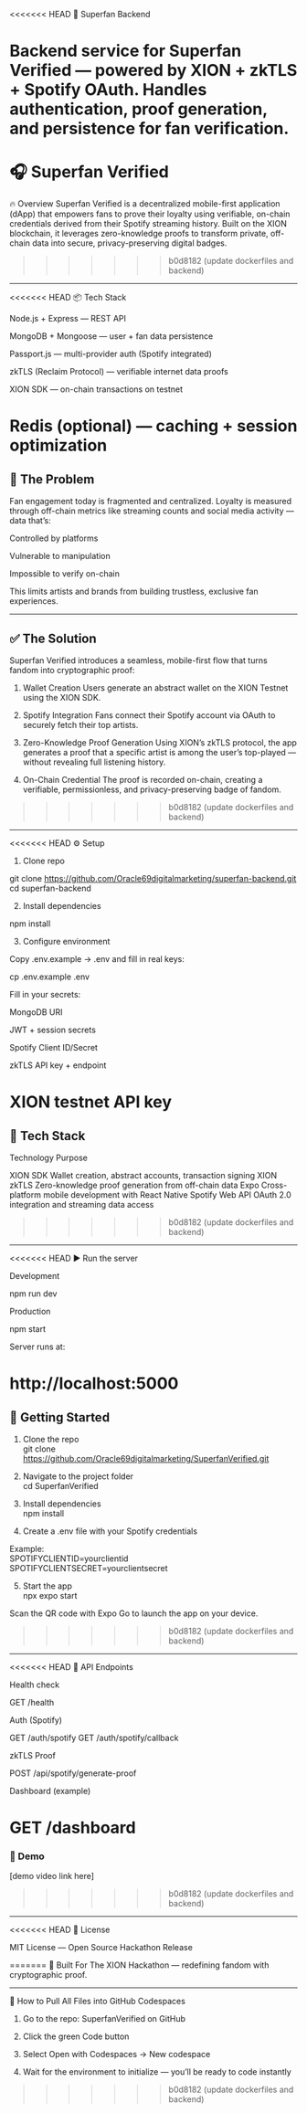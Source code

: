 <<<<<<< HEAD
🚀 Superfan Backend

Backend service for Superfan Verified — powered by XION + zkTLS + Spotify OAuth.
Handles authentication, proof generation, and persistence for fan verification.
=======
# 🎧 Superfan Verified

🔥 Overview
Superfan Verified is a decentralized mobile-first application (dApp) that empowers fans to prove their loyalty using verifiable, on-chain credentials derived from their Spotify streaming history. Built on the XION blockchain, it leverages zero-knowledge proofs to transform private, off-chain data into secure, privacy-preserving digital badges.
>>>>>>> b0d8182 (update dockerfiles and backend)


---

<<<<<<< HEAD
📦 Tech Stack

Node.js + Express — REST API

MongoDB + Mongoose — user + fan data persistence

Passport.js — multi-provider auth (Spotify integrated)

zkTLS (Reclaim Protocol) — verifiable internet data proofs

XION SDK — on-chain transactions on testnet

Redis (optional) — caching + session optimization
=======
## 🚨 The Problem
Fan engagement today is fragmented and centralized. Loyalty is measured through off-chain metrics like streaming counts and social media activity — data that’s:

Controlled by platforms

Vulnerable to manipulation

Impossible to verify on-chain


This limits artists and brands from building trustless, exclusive fan experiences.


---

## ✅ The Solution
Superfan Verified introduces a seamless, mobile-first flow that turns fandom into cryptographic proof:

1. Wallet Creation
Users generate an abstract wallet on the XION Testnet using the XION SDK.


2. Spotify Integration
Fans connect their Spotify account via OAuth to securely fetch their top artists.


3. Zero-Knowledge Proof Generation
Using XION’s zkTLS protocol, the app generates a proof that a specific artist is among the user’s top-played — without revealing full listening history.


4. On-Chain Credential
The proof is recorded on-chain, creating a verifiable, permissionless, and privacy-preserving badge of fandom.

>>>>>>> b0d8182 (update dockerfiles and backend)



---

<<<<<<< HEAD
⚙️ Setup

1. Clone repo

git clone https://github.com/Oracle69digitalmarketing/superfan-backend.git
cd superfan-backend

2. Install dependencies

npm install

3. Configure environment

Copy .env.example → .env and fill in real keys:

cp .env.example .env

Fill in your secrets:

MongoDB URI

JWT + session secrets

Spotify Client ID/Secret

zkTLS API key + endpoint

XION testnet API key
=======
## 🧰 Tech Stack

Technology	Purpose

XION SDK	Wallet creation, abstract accounts, transaction signing
XION zkTLS	Zero-knowledge proof generation from off-chain data
Expo	Cross-platform mobile development with React Native
Spotify Web API	OAuth 2.0 integration and streaming data access
>>>>>>> b0d8182 (update dockerfiles and backend)



---

<<<<<<< HEAD
▶️ Run the server

Development

npm run dev

Production

npm start

Server runs at:

http://localhost:5000
=======
## 🚀 Getting Started

1. Clone the repo  
git clone https://github.com/Oracle69digitalmarketing/SuperfanVerified.git  

2. Navigate to the project folder  
cd SuperfanVerified  

3. Install dependencies  
npm install  

4. Create a .env file with your Spotify credentials  

Example:  
SPOTIFYCLIENTID=yourclientid  
SPOTIFYCLIENTSECRET=yourclientsecret  

5. Start the app  
npx expo start

Scan the QR code with Expo Go to launch the app on your device.
>>>>>>> b0d8182 (update dockerfiles and backend)


---

<<<<<<< HEAD
🧪 API Endpoints

Health check

GET /health

Auth (Spotify)

GET /auth/spotify
GET /auth/spotify/callback

zkTLS Proof

POST /api/spotify/generate-proof

Dashboard (example)

GET /dashboard
=======
### 🎥 Demo
[demo video link here]
>>>>>>> b0d8182 (update dockerfiles and backend)


---

<<<<<<< HEAD
📜 License

MIT License — Open Source Hackathon Release

=======
🏁 Built For
The XION Hackathon — redefining fandom with cryptographic proof.


---

🧠 How to Pull All Files into GitHub Codespaces

1. Go to the repo: SuperfanVerified on GitHub


2. Click the green Code button


3. Select Open with Codespaces → New codespace


4. Wait for the environment to initialize — you’ll be ready to code instantly
>>>>>>> b0d8182 (update dockerfiles and backend)
